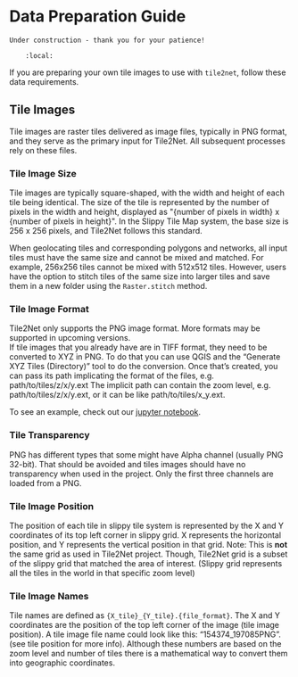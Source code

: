 # Data Preparation Guide

<!-- In-depth user guide - including information from DATA_PREPARE.md -->

```{warning}
Under construction - thank you for your patience!
```

```{contents}
    :local:
```

If you are preparing your own tile images to use with `tile2net`, follow these data requirements.

## Tile Images

Tile images are raster tiles delivered as image files, typically in PNG format, and they serve as the primary input for
Tile2Net.
All subsequent processes rely on these files.

### Tile Image Size

Tile images are typically square-shaped, with the width and height of each tile being identical.
The size of the tile is represented by the number of pixels in the width and height, displayed as "{number of pixels in
width} x {number of pixels in height}". In the Slippy Tile Map system, the base size is 256 x 256 pixels, and Tile2Net
follows this standard.

When geolocating tiles and corresponding polygons and networks, all input tiles must have the same size and cannot be
mixed and matched.
For example, 256x256 tiles cannot be mixed with 512x512 tiles.
However, users have the option to stitch tiles of the same size into larger tiles and save them in a new folder using
the `Raster.stitch` method.

### Tile Image Format

Tile2Net only supports the PNG image format. More formats may be supported in upcoming versions.  
If tile images that you already have are in TIFF format, they need to be converted to XYZ in PNG.
To do that you can use QGIS and the “Generate XYZ Tiles (Directory)” tool to do the conversion.
Once that’s created, you can pass its path implicating the format of the files, e.g. path/to/tiles/z/x/y.ext
The implicit path can contain the zoom level, e.g. path/to/tiles/z/x/y.ext, or it can be like path/to/tiles/x_y.ext. 

To see an example, check out our [jupyter notebook](notebooks/quick_start.ipynb). 

<!-- TODO:FIX THIS LINK -->

### Tile Transparency

PNG has different types that some might have Alpha channel (usually PNG 32-bit).
That should be avoided and tiles images should have no transparency when used in the project.
Only the first three channels are loaded from a PNG.

### Tile Image Position

The position of each tile in slippy tile system is represented by the X and Y coordinates of its top left corner in
slippy grid.
X represents the horizontal position, and Y represents the vertical position in that grid. Note: This is **not** the
same grid as used in Tile2Net project. Though, Tile2Net grid is a subset of the slippy grid that matched the area of
interest. (Slippy grid represents all the tiles in the world in that specific zoom level)

### Tile Image Names

Tile names are defined as `{X_tile}_{Y_tile}.{file_format}`.
The X and Y coordinates are the position of the top left corner of the image (tile image position).
A tile image file name could look like this: “154374_197085PNG”. (see tile position for more info).
Although these numbers are based on the zoom level and number of tiles there is a mathematical way to convert them into
geographic coordinates. 